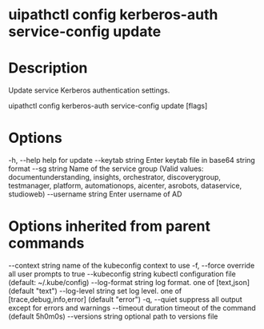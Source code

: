 ﻿# uipathctl config kerberos-auth service-config update

# Description

Update service Kerberos authentication settings.

uipathctl config kerberos-auth service-config update [flags]

# Options

-h, --help              help for update
      --keytab string     Enter keytab file in base64 string format
      --sg string         Name of the service group (Valid values: documentunderstanding, insights, orchestrator, discoverygroup, testmanager, platform, automationops, aicenter, asrobots, dataservice, studioweb)
      --username string   Enter username of AD

# Options inherited from parent commands

--context string      name of the kubeconfig context to use
  -f, --force               override all user prompts to true
      --kubeconfig string   kubectl configuration file (default: ~/.kube/config)
      --log-format string   log format. one of [text,json] (default "text")
      --log-level string    set log level. one of [trace,debug,info,error] (default "error")
  -q, --quiet               suppress all output except for errors and warnings
      --timeout duration    timeout of the command (default 5h0m0s)
      --versions string     optional path to versions file
